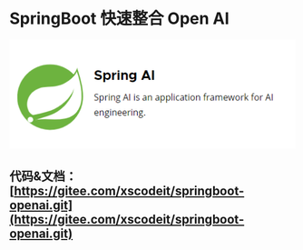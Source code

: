 # SpringBoot 快速整合 Open AI

![1711377508294-85c7f232-01f0-476d-b976-c1001734806a.png](./img/zhcsXxHwJN3a75u5/1711377508294-85c7f232-01f0-476d-b976-c1001734806a-817717.png)

## 代码&文档：[https://gitee.com/xscodeit/springboot-openai.git](https://gitee.com/xscodeit/springboot-openai.git)
